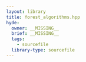 ```yaml
---
layout: library
title: forest_algorithms.hpp
hyde:
  owner: __MISSING__
  brief: __MISSING__
  tags:
    - sourcefile
  library-type: sourcefile
---
```

